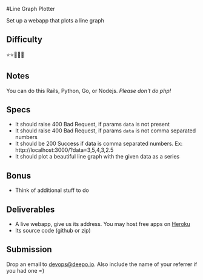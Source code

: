 #Line Graph Plotter

Set up a webapp that plots a line graph

## Difficulty
  :star::star::small_orange_diamond::small_orange_diamond::small_orange_diamond:

## Notes
  You can do this Rails, Python, Go, or Nodejs. *Please don't do php!*

## Specs
- It should raise 400 Bad Request, if params `data` is not present
- It should raise 400 Bad Request, if params `data` is not comma separated numbers
- It should be 200 Success if data is comma separated numbers. Ex: http://localhost:3000/?data=3,5,4,3,2.5
- It should plot a beautiful line graph with the given data as a series

## Bonus 
- Think of additional stuff to do

## Deliverables
- A live webapp, give us its address. You may host free apps on [Heroku](http://www.heroku.com)
- Its source code (github or zip)

## Submission
Drop an email to devops@deepo.io. Also include the name of your referrer if you had one =)

